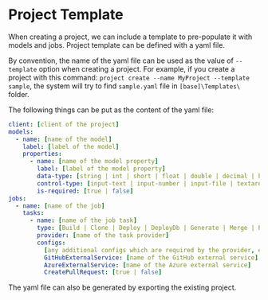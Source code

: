# Project Template

When creating a project, we can include a template to pre-populate it with models and jobs. Project template can be defined with a yaml file.

By convention, the name of the yaml file can be used as the value of `--template` option when creating a project. For example, if you create a project with this command: `project create --name MyProject --template sample`, the system will try to find `sample.yaml` file in `[base]\Templates\` folder.

The following things can be put as the content of the yaml file:
```yaml
client: [client of the project]
models:
  - name: [name of the model]
    label: [label of the model]
    properties:
      - name: [name of the model property]
        label: [label of the model property]
        data-type: [string | int | short | float | double | decimal | bool | datetime | byte | guid | dbgeography]
        control-type: [input-text | input-number | input-file | textarea | checkbox | checkboxlist | select | radio | calendar | image]
        is-required: [true | false]
jobs:
  - name: [name of the job]
    tasks:
      - name: [name of the job task]
        type: [Build | Clone | Deploy | DeployDb | Generate | Merge | Push | PublishArtifact | Test]
        provider: [name of the task provider]
        configs:
          [any additional configs which are required by the provider, e.g:]
          GitHubExternalService: [name of the GitHub external service]
          AzureExternalService: [name of the Azure external service]
          CreatePullRequest: [true | false]
```

The yaml file can also be generated by exporting the existing project.